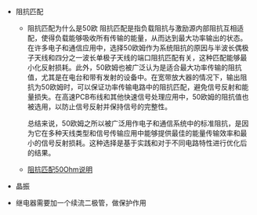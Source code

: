 - 阻抗匹配
  
  - 阻抗匹配为什么是50欧
    阻抗匹配是指负载阻抗与激励源内部阻抗互相适配，使得负载能够吸收所有传输的能量，从而达到最大功率输出的状态。在许多电子和通信应用中，选择50欧姆作为系统阻抗的原因与半波长偶极子天线和四分之一波长单极子天线的端口阻抗匹配有关，这种匹配能够最小化反射损耗。此外，50欧姆也被广泛认为是适合最大功率传输的阻抗值，尤其是在电台和带有发射的设备中。在宽带放大器的情况下，输出阻抗为50欧姆时，可以保证功率传输电路中的阻抗匹配，避免信号反射和能量损失。在高速PCB布线和其他快速信号处理应用中，50欧姆的阻抗值也被选用，以防止信号反射并保持信号的完整性。
    
    总结来说，50欧姆之所以被广泛用作电子和通信系统中的标准阻抗，是因为它在多种天线类型和信号传输应用中能够提供最佳的能量传输效率和最小的信号反射损耗。这种选择是基于实践和对于不同电路特性进行优化后的结果。
    
  - [阻抗匹配50Ohm说明](http://www.bds666.com/technical-exchange/521271.html)
  
- 晶振

- 继电器需要加一个续流二极管，做保护作用

